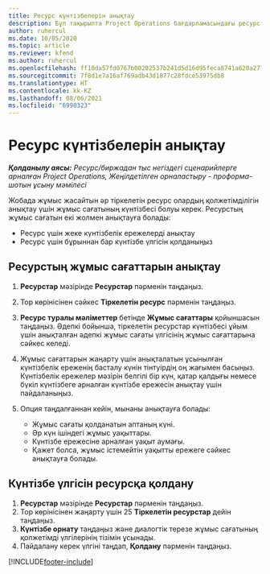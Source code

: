 ```yaml
---
title: Ресурс күнтізбелерін анықтау
description: Бұл тақырыпта Project Operations бағдарламасындағы ресурстарға арналған жұмыс сағатының күнтізбелерін анықтау жолы туралы ақпарат берілген.
author: ruhercul
ms.date: 10/05/2020
ms.topic: article
ms.reviewer: kfend
ms.author: ruhercul
ms.openlocfilehash: ff10da57fd0767b00282537b241d5d16d95feca8741a620a277306bd8aa53ce5
ms.sourcegitcommit: 7f8d1e7a16af769adb43d1877c28fdce53975db8
ms.translationtype: HT
ms.contentlocale: kk-KZ
ms.lasthandoff: 08/06/2021
ms.locfileid: "6990323"
---
```

# <a name="define-resource-calendars"></a>Ресурс күнтізбелерін анықтау

_**Қолданылу аясы:** Ресурс/биржадан тыс негіздегі сценарийлерге арналған Project Operations, Жеңілдетілген орналастыру - проформа-шотын ұсыну мәмілесі_

Жобада жұмыс жасайтын әр тіркелетін ресурс олардың қолжетімділігін анықтау үшін жұмыс сағатының күнтізбесі болуы керек. Ресурстың жұмыс сағатын екі жолмен анықтауға болады: 

   - Ресурс үшін жеке күнтізбелік ережелерді анықтау
   - Ресурс үшін бұрыннан бар күнтізбе үлгісін қолданыңыз

## <a name="define-a-resources-working-hours"></a>Ресурстың жұмыс сағаттарын анықтау

1. **Ресурстар** мәзірінде **Ресурстар** пәрменін таңдаңыз.
2. Тор көрінісінен сәйкес **Тіркелетін ресурс** пәрменін таңдаңыз.
3. **Ресурс туралы мәліметтер** бетінде **Жұмыс сағаттары** қойыншасын таңдаңыз. Әдепкі бойынша, тіркелетін ресурстар күнтізбесі ұйым үшін анықталған әдепкі жұмыс сағаты үлгісінің жұмыс сағаттарына сәйкес келеді.
4. Жұмыс сағаттарын жаңарту үшін анықталатын ұсынылған күнтізбелік ереженің басталу күнін тінтуірдің оң жағымен басыңыз. Күнтізбелік ережелер мәзірін белгілі бір күн, қатар қалдығы немесе бүкіл күнтізбеге арналған күнтізбе ережесін анықтау үшін пайдаланыңыз.
5. Опция таңдалғаннан кейін, мынаны анықтауға болады:

    - Жұмыс сағаты қолданатын аптаның күні.
    - Әр күн ішіндегі жұмыс уақыттары.
    - Күнтізбе ережесіне арналған уақыт аумағы.
    - Қажет болса, жұмыс істемейтін уақытты ережеге сәйкес анықтауға болады.

## <a name="applying-a-calendar-template-to-a-resource"></a>Күнтізбе үлгісін ресурсқа қолдану

1. **Ресурстар** мәзірінде **Ресурстар** пәрменін таңдаңыз.
2. Тор көрінісінен жаңарту үшін 25 **Тіркелетін ресурстар** дейін таңдаңыз.
3. **Күнтізбе орнату** таңдаңыз және диалогтік терезе жұмыс сағатының қолжетімді үлгілерінің тізімін ұсынады.
4. Пайдалану керек үлгіні таңдап, **Қолдану** пәрменін таңдаңыз.


[!INCLUDE[footer-include](../includes/footer-banner.md)]